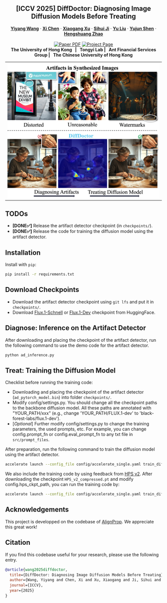 <p align="center">
  <h2 align="center">[ICCV 2025] DiffDoctor: Diagnosing Image Diffusion Models Before Treating</h2>
  <p align="center">
    <a href="https://chandlerwang14.github.io"><strong>Yiyang Wang</strong></a>
    ·
    <a href="https://xavierchen34.github.io/"><strong>Xi Chen</strong></a>
    ·
    <a href="https://xuxiaogang.com"><strong>Xiaogang Xu</strong></a>
    ·
    <a href="https://sihuiji.github.io/Homepage/"><strong>Sihui Ji</strong></a>
    ·
    <a href="https://scholar.google.com/citations?user=8zksQb4AAAAJ&hl=zh-CN"><strong>Yu Liu</strong></a>
    ·
    <a href="https://shenyujun.github.io/"><strong>Yujun Shen</strong></a>
    ·
    <a href="https://hszhao.github.io/"><strong>Hengshuang Zhao</strong></a>
    <br>
    <br>
        <a href="https://arxiv.org/abs/2501.12382"><img src='https://img.shields.io/badge/arXiv-DiffDoctor-red' alt='Paper PDF'></a>
        <a href='https://chandlerwang14.github.io/DiffDoctor-Page/'><img src='https://img.shields.io/badge/Project_Page-DiffDoctor-green' alt='Project Page'></a>
    <br>
    <b>The University of Hong Kong &nbsp; | &nbsp;  Tongyi Lab  | &nbsp;  Ant Financial Services Group | &nbsp; The Chinese University of Hong Kong </b>
  </p>


  <table align="center">
    <tr>
    <td>
      <img src="asset/teaser.jpg" width="100%">
    </td>
    </tr>
    <tr>
    </tr>
  </table>

## TODOs
* **[DONE✅]** Release the artifact detector checkpoint (in ```checkpoints/```).
* **[DONE✅]** Release the code for training the diffusion model using the artifact detector. 


## Installation
Install with `pip`: 
```bash
pip install -r requirements.txt
```


## Download Checkpoints
- Download the artifact detector checkpoint using ```git lfs``` and put it in ```checkpoints/```.
- Download [Flux.1-Schnell](https://huggingface.co/black-forest-labs/FLUX.1-schnell) or [Flux.1-Dev](https://huggingface.co/black-forest-labs/FLUX.1-dev) checkpoint from HuggingFace.


## Diagnose: Inference on the Artifact Detector
After downloading and placing the checkpoint of the artifact detector, run the following command to use the demo code for the artifact detector.
```bash
python ad_inference.py
```

## Treat: Training the Diffusion Model
Checklist before running the training code:
- Downloading and placing the checkpoint of the artifact detector (```ad_pytorch_model.bin```) into folder ```checkpoints/```.
- Modify config/settings.py. You should change all the checkpoint paths to the backbone diffusion model. All these paths are annotated with "YOUR_PATH/xxx" (e.g., change 'YOUR_PATH/FLUX.1-dev' to 'black-forest-labs/flux.1-dev').
- [*Optional*] Further modify config/settings.py to change the training parameters, the used prompts, etc. For example, you can change config.prompt_fn or config.eval_prompt_fn to any txt file in ```src/prompt_files```.

After preparation, run the following command to train the diffusion model using the artifact detector.
```bash
accelerate launch --config_file config/accelerate_single.yaml train_diffusion_model.py --config config/settings.py:ad 
```

We also include the training code by using feedback from [HPS v2](https://github.com/tgxs002/HPSv2). After downloading the checkpoint ```HPS_v2_compressed.pt``` and modify config.hps_ckpt_path, you can run the training code by:
```bash
accelerate launch --config_file config/accelerate_single.yaml train_diffusion_model.py --config config/settings.py:hps
```


## Acknowledgements
This project is developped on the codebase of [AlignProp](https://github.com/mihirp1998/AlignProp). 
We appreciate this great work! 


## Citation
If you find this codebase useful for your research, please use the following entry.
```BibTeX
@article{wang2025diffdoctor,
  title={DiffDoctor: Diagnosing Image Diffusion Models Before Treating},
  author={Wang, Yiyang and Chen, Xi and Xu, Xiaogang and Ji, Sihui and Liu, Yu and Shen, Yujun and Zhao, Hengshuang},
  journal={ICCV},
  year={2025}
}
```
